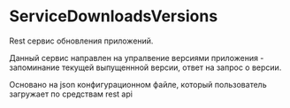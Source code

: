 # ServiceDownloadsVersions
Rest cервис обновления приложений.

Данный сервис направлен на упралвение версиями приложения - запоминание текущей выпущеннной версии, ответ на запрос о версии. 

Основано на json конфигурационном файле, который пользователь загружает по средствам rest api
